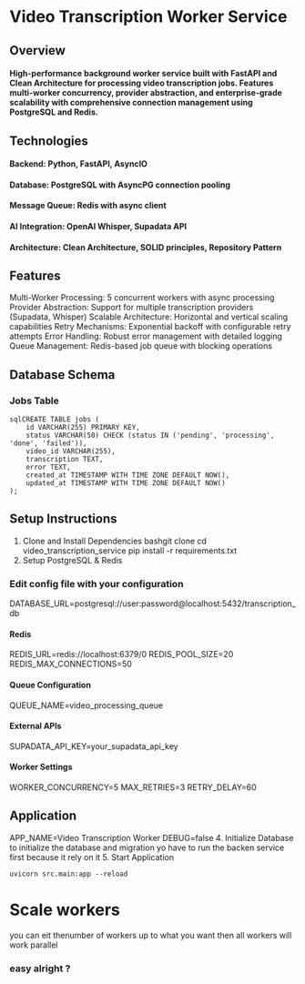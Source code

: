 # Video Transcription Worker Service
## Overview
#### High-performance background worker service built with FastAPI and Clean Architecture for processing video transcription jobs. Features multi-worker concurrency, provider abstraction, and enterprise-grade scalability with comprehensive connection management using PostgreSQL and Redis.

## Technologies

#### Backend: Python, FastAPI, AsyncIO
#### Database: PostgreSQL with AsyncPG connection pooling
#### Message Queue: Redis with async client
#### AI Integration: OpenAI Whisper, Supadata API
#### Architecture: Clean Architecture, SOLID principles, Repository Pattern

## Features

Multi-Worker Processing: 5 concurrent workers with async processing
Provider Abstraction: Support for multiple transcription providers (Supadata, Whisper)
Scalable Architecture: Horizontal and vertical scaling capabilities
Retry Mechanisms: Exponential backoff with configurable retry attempts
Error Handling: Robust error management with detailed logging
Queue Management: Redis-based job queue with blocking operations

## Database Schema
### Jobs Table
```
sqlCREATE TABLE jobs (
    id VARCHAR(255) PRIMARY KEY,
    status VARCHAR(50) CHECK (status IN ('pending', 'processing', 'done', 'failed')),
    video_id VARCHAR(255),
    transcription TEXT,
    error TEXT,
    created_at TIMESTAMP WITH TIME ZONE DEFAULT NOW(),
    updated_at TIMESTAMP WITH TIME ZONE DEFAULT NOW()
);
```

## Setup Instructions
1. Clone and Install Dependencies
bashgit clone <repository-url>
cd video_transcription_service
pip install -r requirements.txt
2. Setup PostgreSQL & Redis

### Edit config file with your configuration
DATABASE_URL=postgresql://user:password@localhost:5432/transcription_db

#### Redis
REDIS_URL=redis://localhost:6379/0
REDIS_POOL_SIZE=20
REDIS_MAX_CONNECTIONS=50

#### Queue Configuration
QUEUE_NAME=video_processing_queue

#### External APIs
SUPADATA_API_KEY=your_supadata_api_key

#### Worker Settings
WORKER_CONCURRENCY=5
MAX_RETRIES=3
RETRY_DELAY=60

## Application
APP_NAME=Video Transcription Worker
DEBUG=false
4. Initialize Database
to initialize the database and migration yo have to run the backen service first because it rely on it
5. Start Application
```
uvicorn src.main:app --reload
```

# Scale workers
you can eit thenumber of workers up to what you want then all workers will work parallel 
### easy alright ?